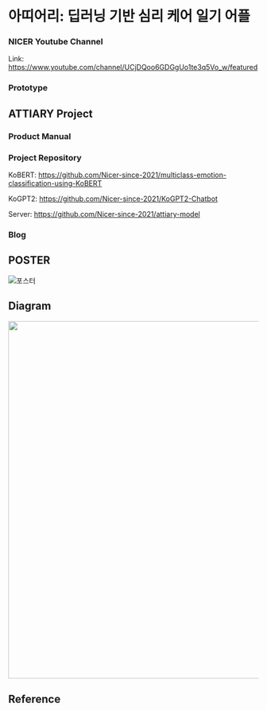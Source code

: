 # 아띠어리: 딥러닝 기반 심리 케어 일기 어플

### NICER Youtube Channel
Link: https://www.youtube.com/channel/UCjDQoo6GDGgUo1te3q5Vo_w/featured

### Prototype

## ATTIARY Project
### Product Manual

### Project Repository
KoBERT: https://github.com/Nicer-since-2021/multiclass-emotion-classification-using-KoBERT

KoGPT2: https://github.com/Nicer-since-2021/KoGPT2-Chatbot

Server: https://github.com/Nicer-since-2021/attiary-model

### Blog

## POSTER
![포스터](https://user-images.githubusercontent.com/68107000/170448923-ad3149a8-a079-4d82-bf55-9a8b917828e7.png)

## Diagram
<p align=center><img width=720px src="https://user-images.githubusercontent.com/68107000/170639972-d654c121-8cb4-453d-a18b-a55c22eff188.png"></p>

## Reference

